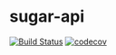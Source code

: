 # sugar-api

[![Build Status](https://travis-ci.org/sugarush/sugar-odm.svg?branch=master)](https://travis-ci.org/sugarush/sugar-odm)
[![codecov](https://codecov.io/gh/sugarush/sugar-api/branch/master/graph/badge.svg)](https://codecov.io/gh/sugarush/sugar-api)
